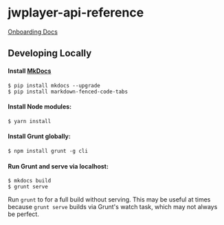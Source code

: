 # jwplayer-api-reference

[Onboarding Docs](https://github.com/jwplayer/jwplayer-docs-new/tree/master/Onboarding%20Documents)

## Developing Locally

#### Install [MkDocs](http://www.mkdocs.org/)

```
$ pip install mkdocs --upgrade
$ pip install markdown-fenced-code-tabs
```

#### Install Node modules:

```
$ yarn install
```

#### Install Grunt globally:

```
$ npm install grunt -g cli
```

#### Run Grunt and serve via localhost:

```
$ mkdocs build
$ grunt serve
```

Run `grunt` to for a full build without serving. This may be useful at times because `grunt serve` builds via Grunt's watch task, which may not always be perfect.
